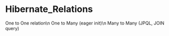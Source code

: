 # Hibernate_Relations
One to One relation\n
One to Many (eager init)\n
Many to Many (JPQL, JOIN query)
